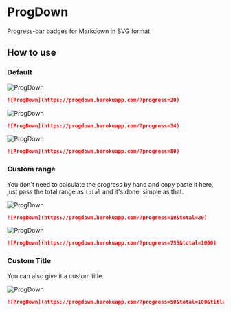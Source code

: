 # ProgDown

Progress-bar badges for Markdown in SVG format

## How to use

### Default

![ProgDown](https://progdown.herokuapp.com/?progress=20)

```md
![ProgDown](https://progdown.herokuapp.com/?progress=20)
```

![ProgDown](https://progdown.herokuapp.com/?progress=34)

```md
![ProgDown](https://progdown.herokuapp.com/?progress=34)
```

![ProgDown](https://progdown.herokuapp.com/?progress=80)

```md
![ProgDown](https://progdown.herokuapp.com/?progress=80)
```

### Custom range

You don't need to calculate the progress by hand and copy paste it here, just pass the total range as `total` and it's done, simple as that.

![ProgDown](https://progdown.herokuapp.com/?progress=10&total=20)

```md
![ProgDown](https://progdown.herokuapp.com/?progress=10&total=20)
```

![ProgDown](https://progdown.herokuapp.com/?progress=755&total=1000)

```md
![ProgDown](https://progdown.herokuapp.com/?progress=755&total=1000)
```

### Custom Title

You can also give it a custom title.

![ProgDown](https://progdown.herokuapp.com/?progress=50&total=100&title=Custom)

```md
![ProgDown](https://progdown.herokuapp.com/?progress=50&total=100&title=Custom)
```
